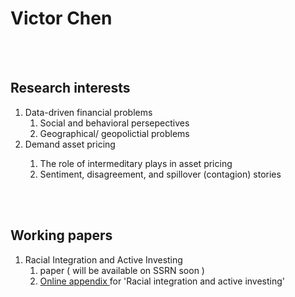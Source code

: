
<h1> Victor Chen </h1>
  </br>
  </br>
<!-------------------------------------------------------------------->
<!-------------------------------------------------------------------->
<!----||                     Research interests                 ||---->
<!-------------------------------------------------------------------->
<!-------------------------------------------------------------------->
<h2> Research interests </h2>
  <div> 
    <ol>
      <li> 
           Data-driven financial problems
             <ol>
                <li> Social and behavioral persepectives</li>
                <li> Geographical/ geopolictial problems </li>
             </ol>
      </li>
      <li> Demand asset pricing </li>
             <ol>
                <li> The role of intermeditary plays in asset pricing </li>
                <li> Sentiment, disagreement, and spillover (contagion) stories </li>
             </ol>
    </ol>
  </div>
  </br>
  </br>
<!-------------------------------------------------------------------->
<!-------------------------------------------------------------------->
<!----||                     working papers                     ||---->
<!-------------------------------------------------------------------->
<!-------------------------------------------------------------------->

<h2> Working papers </h2>
  <div> 
    <ol>
      <li> 
           Racial Integration and Active Investing 
             <ol>
                <li> paper ( will be available on SSRN soon )</li>
                <li> <a href='https://drive.google.com/uc?export=download&id=1RP0dQH-8Pxdl5D93IAnwp069n4BtbagQ'>Online appendix </a> for 
                     'Racial integration and active investing' </li>
             </ol>
      </li>
    </ol>
  </div>
